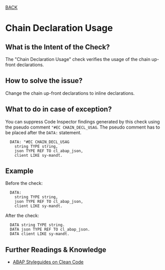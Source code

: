 [BACK](../check_documentation.md)

# Chain Declaration Usage
## What is the Intent of the Check?
The "Chain Declaration Usage" check verifies the usage of the chain up-front declarations. 

## How to solve the issue?
Change the chain up-front declarations to inline declarations.

## What to do in case of exception?
You can suppress Code Inspector findings generated by this check using the pseudo comment `"#EC CHAIN_DECL_USAG`. The pseudo comment has to be placed after the `DATA:` statement.

```abap
  DATA: "#EC CHAIN_DECL_USAG 
    string TYPE string, 
    json TYPE REF TO cl_abap_json,
    client LIKE sy-mandt.
```

## Example
Before the check: 
```abap
  DATA: 
    string TYPE string, 
    json TYPE REF TO cl_abap_json,
    client LIKE sy-mandt.
```

After the check:
```abap
  DATA string TYPE string.
  DATA json TYPE REF TO cl_abap_json.
  DATA client LIKE sy-mandt.
```

## Further Readings & Knowledge
* [ABAP Styleguides on Clean Code](https://github.com/SAP/styleguides/blob/master/clean-abap/CleanABAP.md#do-not-chain-up-front-declarations)
